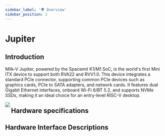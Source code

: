 ```yaml
---
sidebar_label: '🌍 Overview'
sidebar_position: 1
---
```


# Jupiter

## Introduction

Milk-V Jupiter, powered by the Spacemit K1/M1 SoC, is the world's first Mini ITX device to support both RVA22 and RVV1.0. This device integrates a standard PCIe connector, supporting common PCIe devices such as graphics cards, PCIe to SATA adapters, and network cards. It features dual Gigabit Ethernet interfaces, onboard Wi-Fi 6/BT 5.2, and supports NVMe SSDs, making it an ideal choice for an entry-level RISC-V desktop.

<Image src='/docs/jupiter/jupiter-overview.webp' maxWidth='100%' align='left' />

## Hardware specifications

## Hardware Interface Descriptions

